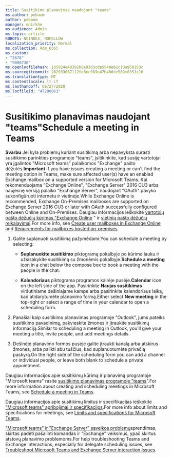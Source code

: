 ```yaml
---
title: Susitikimo planavimas naudojant "teams"
ms.author: pebaum
author: pebaum
manager: mnirkhe
ms.audience: Admin
ms.topic: article
ROBOTS: NOINDEX, NOFOLLOW
localization_priority: Normal
ms.collection: Adm_O365
ms.custom:
- "2678"
- "9000736"
ms.openlocfilehash: 185024e40391b8a03d3cde5540eb1c18a950163c
ms.sourcegitcommit: 282933087112fe8ec989e47b400ce589c0351c16
ms.translationtype: MT
ms.contentlocale: lt-LT
ms.lasthandoff: 08/27/2020
ms.locfileid: "47290063"
---
```

# <a name="schedule-a-meeting-in-teams"></a><span data-ttu-id="75f03-102">Susitikimo planavimas naudojant "teams"</span><span class="sxs-lookup"><span data-stu-id="75f03-102">Schedule a meeting in Teams</span></span>

<span data-ttu-id="75f03-103">**Svarbu** Jei kyla problemų kuriant susitikimą arba nepavyksta surasti susitikimo parinkties programoje "teams", įsitikinkite, kad susiję vartotojai yra įgalintos "Microsoft teams" palaikomos "Exchange" pašto dėžutės.</span><span class="sxs-lookup"><span data-stu-id="75f03-103">**Important** If you have issues creating a meeting or can't find the meeting option in Teams, make sure affected user(s) have an enabled Exchange mailbox on a supported version for Microsoft Teams.</span></span> <span data-ttu-id="75f03-104">Kai rekomenduojama "Exchange Online", "Exchange Server" 2016 CU3 arba naujesnę versiją palaiko "Exchange Server", naudojant "OAuth" pavyko sukonfigūruoti internetu ir vietinėje.</span><span class="sxs-lookup"><span data-stu-id="75f03-104">While Exchange Online is recommended, Exchange On-Premises mailboxes are supported on Exchange Server 2016 CU3 or later with OAuth successfully configured between Online and On-Premises.</span></span> <span data-ttu-id="75f03-105">Daugiau informacijos ieškokite [vartotojų pašto dėžučių kūrimas "Exchange Online](https://docs.microsoft.com/exchange/recipients-in-exchange-online/create-user-mailboxes) " ir [vietinių pašto dėžučių reikalavimai](https://docs.microsoft.com/microsoftteams/exchange-teams-interact#requirements-for-mailboxes-hosted-on-premises).</span><span class="sxs-lookup"><span data-stu-id="75f03-105">For more info, see [Create user mailboxes in Exchange Online](https://docs.microsoft.com/exchange/recipients-in-exchange-online/create-user-mailboxes) and [Requirements for mailboxes hosted on-premises](https://docs.microsoft.com/microsoftteams/exchange-teams-interact#requirements-for-mailboxes-hosted-on-premises).</span></span> 

1. <span data-ttu-id="75f03-106">Galite suplanuoti susitikimą pažymėdami:</span><span class="sxs-lookup"><span data-stu-id="75f03-106">You can schedule a meeting by selecting:</span></span>

    - <span data-ttu-id="75f03-107">**Suplanuokite susitikimo** piktogramą pokalbyje po kūrimo lauku ir užsisakykite susitikimą su žmonėmis pokalbyje.</span><span class="sxs-lookup"><span data-stu-id="75f03-107">**Schedule a meeting** icon in a chat below the compose box to book a meeting with the people in the chat.</span></span>

    - <span data-ttu-id="75f03-108">**Kalendoriaus** piktograma programos kairėje pusėje.</span><span class="sxs-lookup"><span data-stu-id="75f03-108">**Calendar** icon on the left side of the app.</span></span> <span data-ttu-id="75f03-109">Pasirinkite **Naujas susitikimas** viršutiniame dešiniajame kampe arba pasirinkite kalendoriaus laiką, kad atidarytumėte planavimo formą.</span><span class="sxs-lookup"><span data-stu-id="75f03-109">Either select **New meeting** in the top-right or select a range of time in your calendar to open a scheduling form.</span></span>

2. <span data-ttu-id="75f03-110">Panašiai kaip susitikimo planavimas programoje "Outlook", jums pateiks susitikimo pavadinimą, pakvieskite žmones ir įtraukite susitikimų informaciją.</span><span class="sxs-lookup"><span data-stu-id="75f03-110">Similar to scheduling a meeting in Outlook, you'll give your meeting a title, invite people, and add meetings details.</span></span>

3. <span data-ttu-id="75f03-111">Dešinėje planavimo formos pusėje galite įtraukti kanalą arba atskirus žmones, arba palikti abu tuščius, kad suplanuotumėte privačią paskyrą.</span><span class="sxs-lookup"><span data-stu-id="75f03-111">On the right side of the scheduling form you can add a channel or individual people, or leave both blank to schedule a private appointment.</span></span>

<span data-ttu-id="75f03-112">Daugiau informacijos apie susitikimų kūrimą ir planavimą programoje "Microsoft teams" rasite [susitikimo planavimas programoje "teams](https://support.office.com/article/Schedule-a-meeting-in-Teams-943507a9-8583-4c58-b5d2-8ec8265e04e5)".</span><span class="sxs-lookup"><span data-stu-id="75f03-112">For more information about creating and scheduling meetings in Microsoft Teams, see [Schedule a meeting in Teams](https://support.office.com/article/Schedule-a-meeting-in-Teams-943507a9-8583-4c58-b5d2-8ec8265e04e5).</span></span>

<span data-ttu-id="75f03-113">Daugiau informacijos apie susitikimų limitus ir specifikacijas ieškokite ["Microsoft teams" apribojimai ir specifikacijos](https://docs.microsoft.com/microsoftteams/limits-specifications-teams#meetings-and-calls).</span><span class="sxs-lookup"><span data-stu-id="75f03-113">For more info about limits and specifications for meetings, see [Limits and specifications for Microsoft Teams](https://docs.microsoft.com/microsoftteams/limits-specifications-teams#meetings-and-calls).</span></span>

<span data-ttu-id="75f03-114">["Microsoft teams" ir "Exchange Server" sąveikos problemų](https://docs.microsoft.com/microsoftteams/troubleshoot/known-issues/teams-exchange-interaction-issue)sprendimas, skirtas padėti pašalinti komandas ir "Exchange" veiksmus, ypač skirtus atstovų planavimo problemoms.</span><span class="sxs-lookup"><span data-stu-id="75f03-114">For help troubleshooting Teams and Exchange interactions, especially for delegate scheduling issues, see [Troubleshoot Microsoft Teams and Exchange Server interaction issues](https://docs.microsoft.com/microsoftteams/troubleshoot/known-issues/teams-exchange-interaction-issue).</span></span>